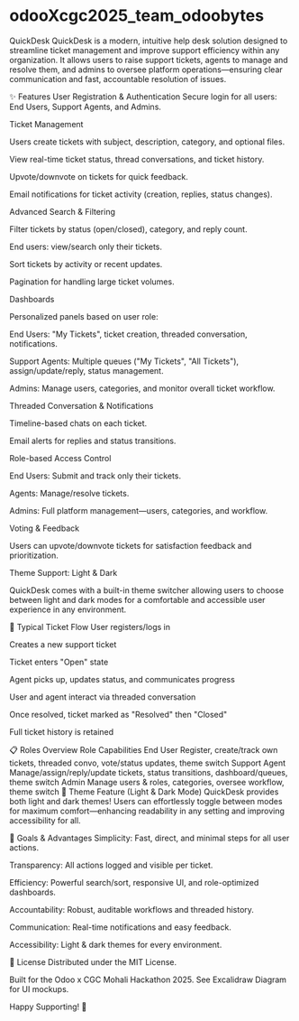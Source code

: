 # odooXcgc2025_team_odoobytes
QuickDesk
QuickDesk is a modern, intuitive help desk solution designed to streamline ticket management and improve support efficiency within any organization. It allows users to raise support tickets, agents to manage and resolve them, and admins to oversee platform operations—ensuring clear communication and fast, accountable resolution of issues.

✨ Features
User Registration & Authentication
Secure login for all users: End Users, Support Agents, and Admins.

Ticket Management

Users create tickets with subject, description, category, and optional files.

View real-time ticket status, thread conversations, and ticket history.

Upvote/downvote on tickets for quick feedback.

Email notifications for ticket activity (creation, replies, status changes).

Advanced Search & Filtering

Filter tickets by status (open/closed), category, and reply count.

End users: view/search only their tickets.

Sort tickets by activity or recent updates.

Pagination for handling large ticket volumes.

Dashboards

Personalized panels based on user role:

End Users: "My Tickets", ticket creation, threaded conversation, notifications.

Support Agents: Multiple queues ("My Tickets", "All Tickets"), assign/update/reply, status management.

Admins: Manage users, categories, and monitor overall ticket workflow.

Threaded Conversation & Notifications

Timeline-based chats on each ticket.

Email alerts for replies and status transitions.

Role-based Access Control

End Users: Submit and track only their tickets.

Agents: Manage/resolve tickets.

Admins: Full platform management—users, categories, and workflow.

Voting & Feedback

Users can upvote/downvote tickets for satisfaction feedback and prioritization.

Theme Support: Light & Dark

QuickDesk comes with a built-in theme switcher allowing users to choose between light and dark modes for a comfortable and accessible user experience in any environment.

🚦 Typical Ticket Flow
User registers/logs in

Creates a new support ticket

Ticket enters "Open" state

Agent picks up, updates status, and communicates progress

User and agent interact via threaded conversation

Once resolved, ticket marked as "Resolved" then "Closed"

Full ticket history is retained

📋 Roles Overview
Role	Capabilities
End User	Register, create/track own tickets, threaded convo, vote/status updates, theme switch
Support Agent	Manage/assign/reply/update tickets, status transitions, dashboard/queues, theme switch
Admin	Manage users & roles, categories, oversee workflow, theme switch
🎨 Theme Feature (Light & Dark Mode)
QuickDesk provides both light and dark themes!
Users can effortlessly toggle between modes for maximum comfort—enhancing readability in any setting and improving accessibility for all.

🏁 Goals & Advantages
Simplicity: Fast, direct, and minimal steps for all user actions.

Transparency: All actions logged and visible per ticket.

Efficiency: Powerful search/sort, responsive UI, and role-optimized dashboards.

Accountability: Robust, auditable workflows and threaded history.

Communication: Real-time notifications and easy feedback.

Accessibility: Light & dark themes for every environment.

📄 License
Distributed under the MIT License.

Built for the Odoo x CGC Mohali Hackathon 2025.
See Excalidraw Diagram for UI mockups.

Happy Supporting! 🚀
